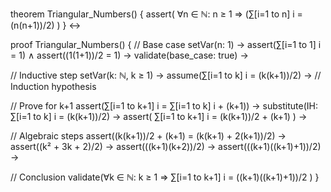 theorem Triangular_Numbers() {
  assert(
    ∀n ∈ ℕ: n ≥ 1 ⇒ (∑[i=1 to n] i = (n(n+1))/2)
  )
} ↔

proof Triangular_Numbers() {
  // Base case
  setVar(n: 1) →
  assert(∑[i=1 to 1] i = 1) ∧
  assert((1(1+1))/2 = 1) →
  validate(base_case: true) →

  // Inductive step
  setVar(k: ℕ, k ≥ 1) →
  assume(∑[i=1 to k] i = (k(k+1))/2) →  // Induction hypothesis
  
  // Prove for k+1
  assert(∑[i=1 to k+1] i = ∑[i=1 to k] i + (k+1)) →
  substitute(IH: ∑[i=1 to k] i = (k(k+1))/2) →
  assert(
    ∑[i=1 to k+1] i = (k(k+1))/2 + (k+1)
  ) →
  
  // Algebraic steps
  assert((k(k+1))/2 + (k+1) = (k(k+1) + 2(k+1))/2) →
  assert((k² + 3k + 2)/2) →
  assert(((k+1)(k+2))/2) →
  assert(((k+1)((k+1)+1))/2) →
  
  // Conclusion
  validate(∀k ∈ ℕ: k ≥ 1 ⇒ 
    ∑[i=1 to k+1] i = ((k+1)((k+1)+1))/2
  )
}